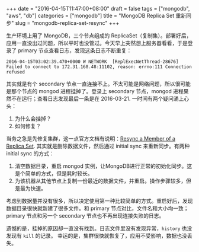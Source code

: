 +++
date = "2016-04-15T11:47:00+08:00"
draft = false
tags = ["mongodb", "aws", "db"]
categories = ["mongodb"]
title = "MongoDB Replica Set 重新同步"
slug = "mongodb-replica-set-resync"
+++

生产环境上用了 MongoDB，三个节点组成的 ReplicaSet（复制集）。部署好后，应用一直没出过问题，所以平时也没管过。今天早上突然想上服务器看看，于是登录了 primary 节点查看日志，发现这条日志不断重复：

```
2016-04-15T03:02:39.470+0000 W NETWORK  [ReplExecNetThread-28676] Failed to connect to 172.31.168.48:11102, reason: errno:111 Connection refused
```

其实就是有个 secondary 节点一直连接不上。不太可能是网络问题，所以很可能是那个节点的 mongod 进程挂掉了。登录上 secondary 节点，mongod 进程果然不在运行；查看日志发现最后一条是在 2016-03-21. 一时间有两个疑问涌上心头：

1. 为什么会挂掉？
2. 如何修复？

<!--more-->

当务之急是先修复集群，这一点官方文档有说明：[Resync a Member of a Replica Set](https://docs.mongodb.org/manual/tutorial/resync-replica-set-member/). 其实就是删除数据文件，然后通过 initial sync 来重新同步。有两种 initial sync 的方式：

1. 清空数据目录，重启 mongod 实例，让MongoDB进行正常的初始化同步。这是个简单的方式，但是耗时较长。
2. 为该机器从其他节点上复制一份最近的数据文件，并重启。操作步骤较多，但是最为快速。

考虑到数据量并没有很多，所以决定使用第一种比较简单的方式。重启好后，发现数据目录很快就新建了很多文件。和 primary 节点对比，文件名和大小均一致；primary 节点和另一个 secondary 节点也不再出现连接失败的日志。

遗憾的是，挂掉的原因却一直没有找到。日志文件里没有发现异常，`history` 也没发现有 `kill` 的记录。
幸运的是，集群很快就恢复了，应用不受影响，数据也没丢失。
